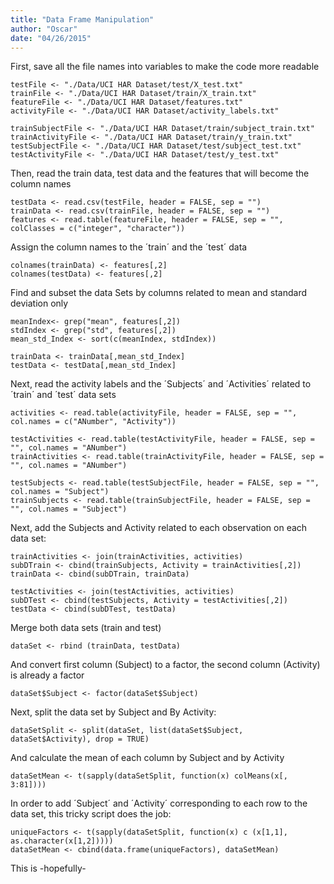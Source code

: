 ```yaml
---
title: "Data Frame Manipulation"
author: "Oscar"
date: "04/26/2015"
---
```


First, save all the file names into variables to make the code more readable
```{r}
testFile <- "./Data/UCI HAR Dataset/test/X_test.txt"
trainFile <- "./Data/UCI HAR Dataset/train/X_train.txt"
featureFile <- "./Data/UCI HAR Dataset/features.txt"
activityFile <- "./Data/UCI HAR Dataset/activity_labels.txt"

trainSubjectFile <- "./Data/UCI HAR Dataset/train/subject_train.txt"
trainActivityFile <- "./Data/UCI HAR Dataset/train/y_train.txt"
testSubjectFile <- "./Data/UCI HAR Dataset/test/subject_test.txt"
testActivityFile <- "./Data/UCI HAR Dataset/test/y_test.txt"
```

Then, read the train data, test data and the features that will become the column names
```{r}
testData <- read.csv(testFile, header = FALSE, sep = "")
trainData <- read.csv(trainFile, header = FALSE, sep = "")
features <- read.table(featureFile, header = FALSE, sep = "", colClasses = c("integer", "character"))
```

Assign the column names to the ´train´ and the ´test´ data
```{r}
colnames(trainData) <- features[,2]
colnames(testData) <- features[,2]
```

Find and subset the data Sets by columns related to mean and standard deviation only
```{r}
meanIndex<- grep("mean", features[,2])
stdIndex <- grep("std", features[,2])
mean_std_Index <- sort(c(meanIndex, stdIndex))

trainData <- trainData[,mean_std_Index]
testData <- testData[,mean_std_Index]
```
Next, read the activity labels and the ´Subjects´ and ´Activities´ related to ´train´ and ´test´ data sets
```{r}
activities <- read.table(activityFile, header = FALSE, sep = "", col.names = c("ANumber", "Activity"))

testActivities <- read.table(testActivityFile, header = FALSE, sep = "", col.names = "ANumber")
trainActivities <- read.table(trainActivityFile, header = FALSE, sep = "", col.names = "ANumber")

testSubjects <- read.table(testSubjectFile, header = FALSE, sep = "", col.names = "Subject")
trainSubjects <- read.table(trainSubjectFile, header = FALSE, sep = "", col.names = "Subject")
```

Next, add the Subjects and Activity related to each observation on each data set:
```{r}
trainActivities <- join(trainActivities, activities)
subDTrain <- cbind(trainSubjects, Activity = trainActivities[,2])
trainData <- cbind(subDTrain, trainData)

testActivities <- join(testActivities, activities)
subDTest <- cbind(testSubjects, Activity = testActivities[,2])
testData <- cbind(subDTest, testData)
```

Merge both data sets (train and test)
```{r}
dataSet <- rbind (trainData, testData)
```

And convert first column (Subject) to a factor, the second column (Activity) is already a factor
```{r}
dataSet$Subject <- factor(dataSet$Subject)
```

Next, split the data set by Subject and By Activity:
```{r}
dataSetSplit <- split(dataSet, list(dataSet$Subject, dataSet$Activity), drop = TRUE)
```

And calculate the mean of each column by Subject and by Activity
```{r}
dataSetMean <- t(sapply(dataSetSplit, function(x) colMeans(x[, 3:81])))
```

In order to add ´Subject´ and ´Activity´ corresponding to each row to the data set, this tricky script does the job: 
```{r}
uniqueFactors <- t(sapply(dataSetSplit, function(x) c (x[1,1], as.character(x[1,2]))))
dataSetMean <- cbind(data.frame(uniqueFactors), dataSetMean)
```

This is -hopefully- 
```{r}

```


```{r}

```


```{r}

```
